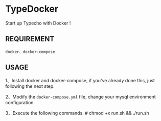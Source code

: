 # TypeDocker
Start up Typecho with Docker !

## REQUIREMENT
    docker、docker-compose

## USAGE

1、Install docker and docker-compose, if you've already done this, just following the next step.

2、Modify the `docker-compose.yml` file, change your mysql environment configuration.

3、Execute the following commands.
    # chmod +x run.sh && ./run.sh
